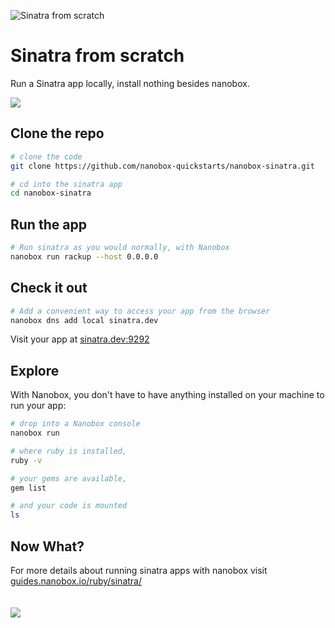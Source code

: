 ![Sinatra from scratch](https://guides.nanobox.io/assets/quickstart-icons/sinatra.png)


# Sinatra from scratch

Run a Sinatra app locally, install nothing besides nanobox. 

<a href="https://nanobox.io/download"><img src="https://guides.nanobox.io/assets/quickstart-icons/download.png" /></a>

## Clone the repo

```bash
# clone the code
git clone https://github.com/nanobox-quickstarts/nanobox-sinatra.git

# cd into the sinatra app
cd nanobox-sinatra
```

## Run the app

```bash
# Run sinatra as you would normally, with Nanobox
nanobox run rackup --host 0.0.0.0
```

## Check it out

```bash
# Add a convenient way to access your app from the browser
nanobox dns add local sinatra.dev
```

Visit your app at <a href="http://sinatra.dev:9292" target="\_blank">sinatra.dev:9292</a>

## Explore
With Nanobox, you don't have to have anything installed on your machine to run your app:

```bash
# drop into a Nanobox console
nanobox run

# where ruby is installed,
ruby -v

# your gems are available,
gem list

# and your code is mounted
ls
```

## Now What?
For more details about running sinatra apps with nanobox visit [guides.nanobox.io/ruby/sinatra/](https://guides.nanobox.io/ruby/sinatra/)
<br/>
<br/>
<br/>
<a href="https://nanobox.io"><img src="https://guides.nanobox.io/assets/quickstart-icons/footer.png" /></a>
